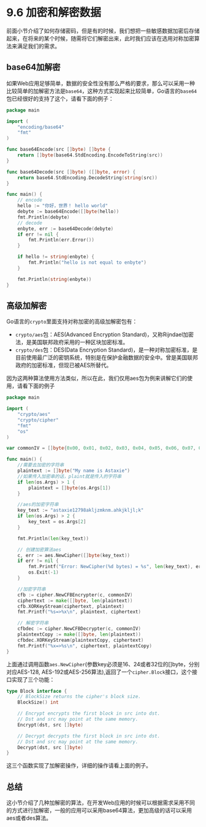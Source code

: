 # 9.6 加密和解密数据

前面小节介绍了如何存储密码，但是有的时候，我们想把一些敏感数据加密后存储起来，在将来的某个时候，随需将它们解密出来，此时我们应该在选用对称加密算法来满足我们的需求。

## base64加解密

如果Web应用足够简单，数据的安全性没有那么严格的要求，那么可以采用一种比较简单的加解密方法是`base64`，这种方式实现起来比较简单，Go语言的`base64`包已经很好的支持了这个，请看下面的例子：

```Go
package main

import (
    "encoding/base64"
    "fmt"
)

func base64Encode(src []byte) []byte {
    return []byte(base64.StdEncoding.EncodeToString(src))
}

func base64Decode(src []byte) ([]byte, error) {
    return base64.StdEncoding.DecodeString(string(src))
}

func main() {
    // encode
    hello := "你好，世界！ hello world"
    debyte := base64Encode([]byte(hello))
    fmt.Println(debyte)
    // decode
    enbyte, err := base64Decode(debyte)
    if err != nil {
        fmt.Println(err.Error())
    }

    if hello != string(enbyte) {
        fmt.Println("hello is not equal to enbyte")
    }

    fmt.Println(string(enbyte))
}
```

## 高级加解密

Go语言的`crypto`里面支持对称加密的高级加解密包有：

- `crypto/aes`包：AES(Advanced Encryption Standard)，又称Rijndael加密法，是美国联邦政府采用的一种区块加密标准。
- `crypto/des`包：DES(Data Encryption Standard)，是一种对称加密标准，是目前使用最广泛的密钥系统，特别是在保护金融数据的安全中。曾是美国联邦政府的加密标准，但现已被AES所替代。

因为这两种算法使用方法类似，所以在此，我们仅用aes包为例来讲解它们的使用，请看下面的例子

```Go
package main

import (
    "crypto/aes"
    "crypto/cipher"
    "fmt"
    "os"
)

var commonIV = []byte{0x00, 0x01, 0x02, 0x03, 0x04, 0x05, 0x06, 0x07, 0x08, 0x09, 0x0a, 0x0b, 0x0c, 0x0d, 0x0e, 0x0f}

func main() {
    //需要去加密的字符串
    plaintext := []byte("My name is Astaxie")
    //如果传入加密串的话，plaint就是传入的字符串
    if len(os.Args) > 1 {
        plaintext = []byte(os.Args[1])
    }

    //aes的加密字符串
    key_text := "astaxie12798akljzmknm.ahkjkljl;k"
    if len(os.Args) > 2 {
        key_text = os.Args[2]
    }

    fmt.Println(len(key_text))

    // 创建加密算法aes
    c, err := aes.NewCipher([]byte(key_text))
    if err != nil {
        fmt.Printf("Error: NewCipher(%d bytes) = %s", len(key_text), err)
        os.Exit(-1)
    }

    //加密字符串
    cfb := cipher.NewCFBEncrypter(c, commonIV)
    ciphertext := make([]byte, len(plaintext))
    cfb.XORKeyStream(ciphertext, plaintext)
    fmt.Printf("%s=>%x\n", plaintext, ciphertext)

    // 解密字符串
    cfbdec := cipher.NewCFBDecrypter(c, commonIV)
    plaintextCopy := make([]byte, len(plaintext))
    cfbdec.XORKeyStream(plaintextCopy, ciphertext)
    fmt.Printf("%x=>%s\n", ciphertext, plaintextCopy)
}
```

上面通过调用函数`aes.NewCipher`(参数key必须是16、24或者32位的[]byte，分别对应AES-128, AES-192或AES-256算法),返回了一个`cipher.Block`接口，这个接口实现了三个功能：

```Go
type Block interface {
    // BlockSize returns the cipher's block size.
    BlockSize() int

    // Encrypt encrypts the first block in src into dst.
    // Dst and src may point at the same memory.
    Encrypt(dst, src []byte)

    // Decrypt decrypts the first block in src into dst.
    // Dst and src may point at the same memory.
    Decrypt(dst, src []byte)
}
```

这三个函数实现了加解密操作，详细的操作请看上面的例子。

## 总结

这小节介绍了几种加解密的算法，在开发Web应用的时候可以根据需求采用不同的方式进行加解密，一般的应用可以采用base64算法，更加高级的话可以采用aes或者des算法。